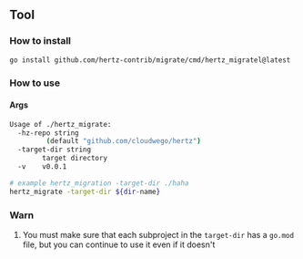 ## Tool

### How to install

```bash
go install github.com/hertz-contrib/migrate/cmd/hertz_migratel@latest
```

### How to use

#### Args

```bash
Usage of ./hertz_migrate:
  -hz-repo string
         (default "github.com/cloudwego/hertz")
  -target-dir string
        target directory
  -v    v0.0.1
```

```bash
# example hertz_migration -target-dir ./haha
hertz_migrate -target-dir ${dir-name}
```

### Warn

1. You must make sure that each subproject in the `target-dir` has a `go.mod` file, but you can continue to use it even if it doesn't
